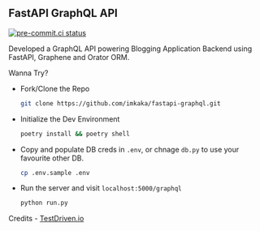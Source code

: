 ## FastAPI GraphQL API
[![pre-commit.ci status](https://results.pre-commit.ci/badge/github/imkaka/fastapi-graphql/main.svg)](https://results.pre-commit.ci/latest/github/imkaka/fastapi-graphql/main)


Developed a GraphQL API powering Blogging Application Backend using FastAPI, Graphene
and Orator ORM.

Wanna Try?

- Fork/Clone the Repo
  ```sh
  git clone https://github.com/imkaka/fastapi-graphql.git
  ```
- Initialize the Dev Environment
  ```sh
  poetry install && poetry shell
  ```
- Copy and populate DB creds in `.env`, or chnage `db.py` to use your favourite other DB.

  ```sh
  cp .env.sample .env

  ```

- Run the server and visit `localhost:5000/graphql`

  ```sh
  python run.py

  ```

Credits - [TestDriven.io](https://testdriven.io/)
